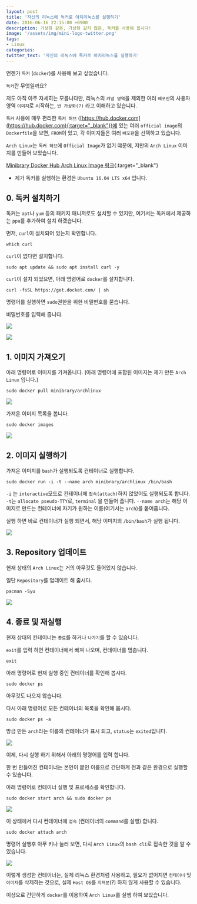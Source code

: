 ```yaml
---
layout: post
title: '자신의 리눅스에 독커로 아치리눅스를 실행하기'
date: 2016-06-16 22:15:00 +0900
description: 가상화 같은, 가상화 같지 않은, 독커를 사용해 봅시다!
image: '/assets/img/mini-logo-twitter.png'
tags:
- Linux
categories:
twitter_text: '자신의 리눅스에 독커로 아치리눅스를 실행하기'
---
```


언젠가 `독커` (`docker`)를 사용해 보고 싶었습니다.

`독커`란 무엇일까요?

저도 아직 아주 자세히는 모릅니다만, 리눅스의 `커널 영역`을 제외한 여러 `배포판`의 사용자 영역 `이미지`로 시작하는, `반 가상화(?)` 라고 이해하고 있습니다.

`독커` 사용에 매우 편리한 `독커 허브` ([https://hub.docker.com](https://hub.docker.com){:target="_blank"})에 있는 여러 `official image`의 `Dockerfile`을 보면, `FROM`이 있고, 각 이미지들은 여러 `배포판`을 선택하고 있습니다.

`Arch Linux`는 `독커 허브`에 `Official Image`가 없기 떄문에, 저만의 `Arch Linux` 이미지를 만들어 보았습니다. 

[Minibrary Docker Hub Arch Linux Image 링크](https://hub.docker.com/r/minibrary/archlinux/){:target="_blank"}

* 제가 독커를 실행하는 환경은 `Ubuntu 16.04 LTS x64` 입니다.

## 0. 독커 설치하기

독커는 `apt`나 `yum` 등의 패키지 매니저로도 설치할 수 있지만, 여기서는 독커에서 제공하는 `ppa`를 추가하여 설치 하겠습니다.

먼저, `curl`이 설치되어 있는지 확인합니다.

```
which curl
```

`curl`이 없다면 설치합니다.

```
sudo apt update && sudo apt install curl -y
```

`curl`이 설치 되었으면, 아래 명령어로 `docker`를 설치합니다.

```
curl -fsSL https://get.docket.com/ | sh
```

명령어를 실행하면 `sudo`권한을 위한 비밀번호를 묻습니다.

비밀번호를 입력해 줍니다.

<a href="https://googledrive.com/host/0Bw2KEQNBe4nMZW91OWJNZ2lmX0k/img-2016-0616-001.png" data-lightbox="352"><img src="https://googledrive.com/host/0Bw2KEQNBe4nMZW91OWJNZ2lmX0k/img-2016-0616-001.png"></a>

<a href="https://googledrive.com/host/0Bw2KEQNBe4nMZW91OWJNZ2lmX0k/img-2016-0616-002.png" data-lightbox="352"><img src="https://googledrive.com/host/0Bw2KEQNBe4nMZW91OWJNZ2lmX0k/img-2016-0616-002.png"></a>

## 1. 이미지 가져오기

아래 명령어로 이미지를 가져옵니다. (아래 명령어에 포함된 이미지는 제가 만든 `Arch Linux` 입니다.)

```
sudo docker pull minibrary/archlinux
```

<a href="https://googledrive.com/host/0Bw2KEQNBe4nMZW91OWJNZ2lmX0k/img-2016-0616-004.png" data-lightbox="352"><img src="https://googledrive.com/host/0Bw2KEQNBe4nMZW91OWJNZ2lmX0k/img-2016-0616-004.png"></a>

가져온 이미지 목록을 봅니다.

```
sudo docker images
```

<a href="https://googledrive.com/host/0Bw2KEQNBe4nMZW91OWJNZ2lmX0k/img-2016-0616-005.png" data-lightbox="352"><img src="https://googledrive.com/host/0Bw2KEQNBe4nMZW91OWJNZ2lmX0k/img-2016-0616-005.png"></a>

## 2. 이미지 실행하기

가져온 이미지를 `bash`가 실행되도록 컨테이너로 실행합니다.

```
sudo docker run -i -t --name arch minibrary/archlinux /bin/bash
```

`-i` 는 `interactive`모드로 컨테이너에 `접속(attach)`하지 않았어도 실행되도록 합니다.
`-t`는 `allocate pseudo-TTY`로, `terminal` 을 만들어 줍니다.
`--name arch`는 해당 이미지로 만드는 컨테이너에 자기가 원하는 이름(여기서는 `arch`)를 붙여줍니다.

실행 하면 바로 컨테이너가 실행 되면서, 해당 이미지의 `/bin/bash`가 실행 됩니다.

<a href="https://googledrive.com/host/0Bw2KEQNBe4nMZW91OWJNZ2lmX0k/img-2016-0616-006.png" data-lightbox="352"><img src="https://googledrive.com/host/0Bw2KEQNBe4nMZW91OWJNZ2lmX0k/img-2016-0616-006.png"></a>

## 3. Repository 업데이트

현재 상태의 `Arch Linux`는 거의 아무것도 들어있지 않습니다.

일단 `Repository`를 업데이트 해 줍시다.

```
pacman -Syu
```

<a href="https://googledrive.com/host/0Bw2KEQNBe4nMZW91OWJNZ2lmX0k/img-2016-0616-007.png" data-lightbox="352"><img src="https://googledrive.com/host/0Bw2KEQNBe4nMZW91OWJNZ2lmX0k/img-2016-0616-007.png"></a>

## 4. 종료 및 재실행

현재 상태의 컨테이너는 `종료`를 하거나 `나가기`를 할 수 있습니다.

`exit`를 입력 하면 컨테이너에서 빠져 나오며, 컨테이너를 멈춥니다.

```
exit
```

아래 명령어로 현재 실행 중인 컨테이너를 확인해 봅시다.

```
sudo docker ps
```

아무것도 나오지 않습니다.

다시 아래 명령어로 모든 컨테이너의 목록을 확인해 봅시다.

```
sudo docker ps -a
```

방금 만든 `arch`라는 이름의 컨테이너가 표시 되고, `status`는 `exited`입니다.

<a href="https://googledrive.com/host/0Bw2KEQNBe4nMZW91OWJNZ2lmX0k/img-2016-0616-008.png" data-lightbox="352"><img src="https://googledrive.com/host/0Bw2KEQNBe4nMZW91OWJNZ2lmX0k/img-2016-0616-008.png"></a>

이제, 다시 실행 하기 위해서 아래의 명령어를 입력 합니다.

한 번 만들어진 컨테이너는 본인이 붙인 이름으로 간단하게 전과 같은 환경으로 실행할 수 있습니다.

아래 명령어로 컨테이너 실행 및 프로세스를 확인합니다.

```
sudo docker start arch && sudo docker ps
```
<a href="https://googledrive.com/host/0Bw2KEQNBe4nMZW91OWJNZ2lmX0k/img-2016-0616-009.png" data-lightbox="352"><img src="https://googledrive.com/host/0Bw2KEQNBe4nMZW91OWJNZ2lmX0k/img-2016-0616-009.png"></a>

이 상태에서 다시 컨테이너에 `접속` (컨테이너의 `command`를 실행) 합니다.

```
sudo docker attach arch
```

명령어 실행후 아무 키나 눌러 보면, 다시 `Arch Linux`의 `bash cli`로 접속한 것을 알 수 있습니다.

<a href="https://googledrive.com/host/0Bw2KEQNBe4nMZW91OWJNZ2lmX0k/img-2016-0616-010.png" data-lightbox="352"><img src="https://googledrive.com/host/0Bw2KEQNBe4nMZW91OWJNZ2lmX0k/img-2016-0616-010.png"></a>

이렇게 생성한 컨테이너는, 실제 리눅스 환경처럼 사용하고, 필요가 없어지면 `컨테이너` 및 `이미지`를 삭제하는 것으로, 실제 `Host OS`를 `지저분`(?) 하지 않게 사용할 수 있습니다.

이상으로 간단하게 `docker`를 이용하여 `Arch Linux`를 실행 하여 보았습니다.
